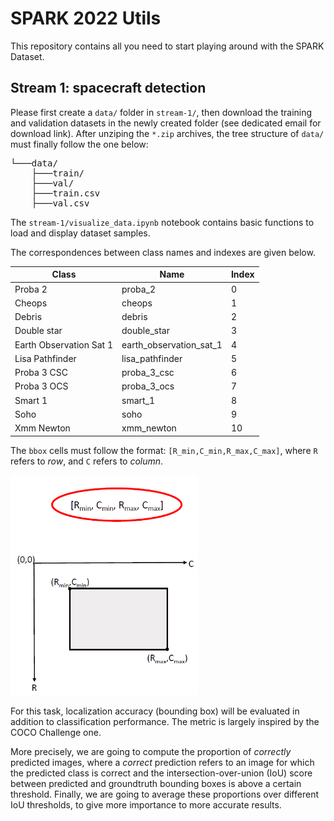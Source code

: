 # SPARK 2022 Utils

This repository contains all you need to start playing around with the SPARK Dataset.

## Stream 1: spacecraft detection

Please first create a `data/` folder in `stream-1/`, then download the training and validation datasets in the newly created folder (see dedicated email for download link). After unziping the `*.zip` archives, the tree structure of `data/` must finally follow the one below:

<pre>
└───data/  
    ├───train/
    ├───val/
    ├───train.csv
    ├───val.csv
</pre>

The `stream-1/visualize_data.ipynb` notebook contains basic functions to load and display dataset samples.

The correspondences between class names and indexes are given below.

| Class                     | Name                    | Index    |
|---------------------------|-------------------------|----------|
| Proba 2                   | proba_2                 | 0        |
| Cheops                    | cheops                  | 1        |
| Debris                    | debris                  | 2        |
| Double star               | double_star             | 3        |
| Earth Observation Sat 1   | earth_observation_sat_1 | 4        |
| Lisa Pathfinder           | lisa_pathfinder         | 5        |
| Proba 3 CSC               | proba_3_csc             | 6        |
| Proba 3 OCS               | proba_3_ocs             | 7        |
| Smart 1                   | smart_1                 | 8        |
| Soho                      | soho                    | 9        |
| Xmm Newton                | xmm_newton              | 10       |

The `bbox` cells must follow the format: `[R_min,C_min,R_max,C_max]`, where `R` refers to *row*, and `C` refers to *column*.

<img src="src/SPARK_bbox.PNG" alt="Bounding box format" width="300"/>

For this task, localization accuracy (bounding box) will be evaluated in addition to classification performance. The metric is largely inspired by the COCO Challenge one.

More precisely, we are going to compute the proportion of *correctly* predicted images, where a *correct* prediction refers to an image for which the predicted class is correct and the intersection-over-union (IoU) score between predicted and groundtruth bounding boxes is above a certain threshold. Finally, we are going to average these proportions over different IoU thresholds, to give more importance to more accurate results.
